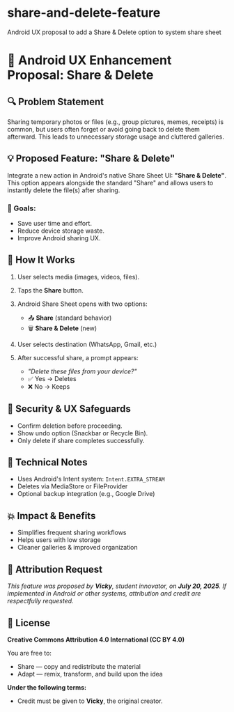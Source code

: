 # share-and-delete-feature
Android UX proposal to add a Share &amp; Delete option to system share sheet
# 📱 Android UX Enhancement Proposal: Share & Delete

## 🔍 Problem Statement

Sharing temporary photos or files (e.g., group pictures, memes, receipts) is common, but users often forget or avoid going back to delete them afterward. This leads to unnecessary storage usage and cluttered galleries.

## 💡 Proposed Feature: "Share & Delete"

Integrate a new action in Android's native Share Sheet UI: **"Share & Delete"**. This option appears alongside the standard "Share" and allows users to instantly delete the file(s) after sharing.

### 🎯 Goals:

* Save user time and effort.
* Reduce device storage waste.
* Improve Android sharing UX.

## 📲 How It Works

1. User selects media (images, videos, files).
2. Taps the **Share** button.
3. Android Share Sheet opens with two options:

   * 📤 **Share** (standard behavior)
   * 🗑️ **Share & Delete** (new)
4. User selects destination (WhatsApp, Gmail, etc.)
5. After successful share, a prompt appears:

   * *"Delete these files from your device?"*
   * ✅ Yes → Deletes
   * ❌ No → Keeps

## 🔐 Security & UX Safeguards

* Confirm deletion before proceeding.
* Show undo option (Snackbar or Recycle Bin).
* Only delete if share completes successfully.

## 🧠 Technical Notes

* Uses Android's Intent system: `Intent.EXTRA_STREAM`
* Deletes via MediaStore or FileProvider
* Optional backup integration (e.g., Google Drive)

## 💥 Impact & Benefits

* Simplifies frequent sharing workflows
* Helps users with low storage
* Cleaner galleries & improved organization

## 🧾 Attribution Request

*This feature was proposed by **Vicky**, student innovator, on **July 20, 2025**. If implemented in Android or other systems, attribution and credit are respectfully requested.*

## 🔗 License

**Creative Commons Attribution 4.0 International (CC BY 4.0)**

You are free to:

* Share — copy and redistribute the material
* Adapt — remix, transform, and build upon the idea

**Under the following terms:**

* Credit must be given to **Vicky**, the original creator.
